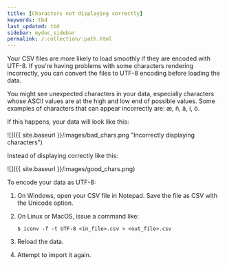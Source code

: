 ```yaml
---
title: [Characters not displaying correctly]
keywords: tbd
last_updated: tbd
sidebar: mydoc_sidebar
permalink: /:collection/:path.html
---
```

Your CSV files are more likely to load smoothly if they are encoded with UTF-8. If you're having problems with some characters rendering incorrectly, you can convert the files to UTF-8 encoding before loading the data.

You might see unexpected characters in your data, especially characters whose ASCII values are at the high and low end of possible values. Some examples of characters that can appear incorrectly are: æ, ñ, ä, í, ö.

If this happens, your data will look like this:

 ![]({{ site.baseurl }}/images/bad_chars.png "Incorrectly displaying characters")

Instead of displaying correctly like this:

![]({{ site.baseurl }}/images/good_chars.png)

To encode your data as UTF-8:

1. On Windows, open your CSV file in Notepad. Save the file as CSV with the Unicode option.
2. On Linux or MacOS, issue a command like:

    ```
    $ iconv -f -t UTF-8 <in_file>.csv > <out_file>.csv
    ```

3. Reload the data.
4. Attempt to import it again.
